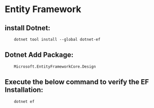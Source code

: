 # Entity Framework

## install Dotnet:

        dotnet tool install --global dotnet-ef
## Dotnet Add Package:

        Microsoft.EntityFrameworkCore.Design
## Execute the below command to verify the EF Installation:

        dotnet ef
